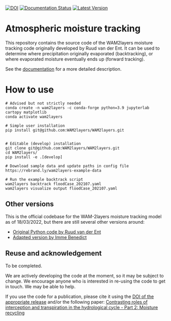 [![DOI](https://zenodo.org/badge/471007521.svg)](https://zenodo.org/badge/latestdoi/471007521)
[![Documentation Status](https://readthedocs.org/projects/wam2layers/badge/?version=latest)](https://wam2layers.readthedocs.io/en/latest/?badge=latest)
[![Latest Version](https://pypip.in/version/wam2layers/badge.svg)](https://pypi.python.org/pypi/wam2layers/)

# Atmospheric moisture tracking

This repository contains the source code of the WAM2layers moisture tracking
code originally developed by Ruud van der Ent. It can be used to determine where
precipitation originally evaporated (backtracking), or where evaporated moisture
eventually ends up (forward tracking).

See the [documentation](http://wam2layers.rtfd.io/) for a more detailed description.

# How to use

```
# Advised but not strictly needed
conda create -n wam2layers -c conda-forge python=3.9 jupyterlab cartopy matplotlib
conda activate wam2layers

# Simple user installation
pip install git@github.com:WAM2layers/WAM2layers.git


# Editable (develop) installation
git clone git@github.com:WAM2layers/WAM2layers.git
cd WAM2layers/
pip install -e .[develop]

# Download sample data and update paths in config file
https://rebrand.ly/wam2layers-example-data

# Run the example backtrack script
wam2layers backtrack floodCase_202107.yaml
wam2layers visualize output floodCase_202107.yaml
```

## Other versions

This is the official codebase for the WAM-2layers moisture tracking model as of
18/03/2022, but there are still several other versions around:

- [Original Python code by Ruud van der Ent](https://github.com/ruudvdent/WAM2layersPython)
- [Adapted version by Imme Benedict](https://github.com/Imme1992/moisture_tracking_mississippi)

## Reuse and acknowledgement
To be completed.

We are actively developing the code at the moment, so it may be subject to
change. We encourage anyone who is interested in re-using the code to get in
touch. We may be able to help.

If you use the code for a publication, please cite it using the [DOI of the
appropriate release](https://doi.org/10.5281/zenodo.7010594) and/or the
following paper: [Contrasting roles of interception and transpiration in the
hydrological cycle - Part 2: Moisture
recycling](https://doi.org/10.5194/esd-5-471-2014)
